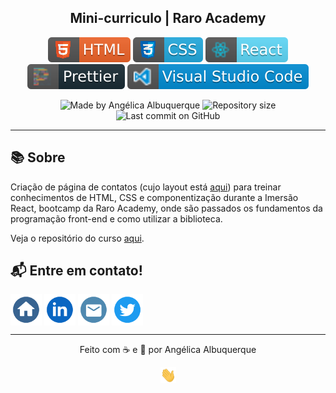 <h2 align="center">
  Mini-curriculo | Raro Academy
</h2>

<p align="center">

<p align="center">
<img alt="badge html" src="https://raw.githubusercontent.com/angelicaalbuquerque/badges-and-icons/f96545c39b9ff34534ee166d78e4bcef00de3928/badges/html.svg">
<img alt="badge css" src="https://raw.githubusercontent.com/angelicaalbuquerque/badges-and-icons/f96545c39b9ff34534ee166d78e4bcef00de3928/badges/css.svg">
<img alt="badge react" src="https://raw.githubusercontent.com/angelicaalbuquerque/badges-and-icons/56834a01279853fcf3ce5c7bf058f217fb2be110/badges/badge-react.svg">
<img alt="badge prettier" src="https://raw.githubusercontent.com/angelicaalbuquerque/badges-and-icons/56834a01279853fcf3ce5c7bf058f217fb2be110/badges/prettier-2.svg">
<img alt="badge vscode" src="https://raw.githubusercontent.com/angelicaalbuquerque/badges-and-icons/f96545c39b9ff34534ee166d78e4bcef00de3928/badges/visual-studio-code.svg">
</p>

<p align="center">
<img alt="Made by Angélica Albuquerque" src="https://img.shields.io/badge/made%20by-Angélica Albuquerque-%20?color=44c3fe">
<img alt="Repository size" src="https://img.shields.io/github/repo-size/angelicaalbuquerque/contact-page_raro-academy?color=44c3fe">
<img alt="Last commit on GitHub" src="https://img.shields.io/github/last-commit/angelicaalbuquerque/contact-page_raro-academy?color=44c3fe">
</p>

---

## 📚 Sobre

Criação de página de contatos (cujo layout está [aqui](https://raro-academy-react.web.app/#/aulas/lab_2?id=lab-2-tudo-que-vimos-at%c3%a9-agora)) para treinar conhecimentos de HTML, CSS e componentização durante a Imersão React, bootcamp da Raro Academy, onde são passados os fundamentos da programação front-end e como utilizar a biblioteca.

Veja o repositório do curso [aqui](https://github.com/angelicaalbuquerque/react_raro-academy).

## 📬 Entre em contato!

<p align="left">
    <a href="https://www.frontangie.dev/" target="blank" style="text-decoration: none; color: unset;">
    <img align="center" src="https://raw.githubusercontent.com/angelicaalbuquerque/badges-and-icons/main/icons/circle/portfolio.svg" alt="frontangie.dev" height="50" width="50" />
  </a>
  <a href="https://linkedin.com/in/angelica-albuquerque/" target="blank" style="text-decoration: none; color: unset;">
    <img align="center" src="https://raw.githubusercontent.com/angelicaalbuquerque/badges-and-icons/main/icons/circle/linkedin.svg" alt="Linkedin" height="50" width="50" />
  </a>
  <a href="mailto:hi@frontangie.dev" target="blank" style="text-decoration: none;">
    <img align="center" src="https://raw.githubusercontent.com/angelicaalbuquerque/badges-and-icons/main/icons/circle/email.svg" alt="Email" height="50" width="50" />
  </a>
  <a href="https://twitter.com/frontangie" target="blank" style="text-decoration: none;">
    <img align="center" src="https://raw.githubusercontent.com/angelicaalbuquerque/badges-and-icons/main/icons/circle/twitter.svg" alt="Twitter" height="50" width="50" />
    </a>
</p>

---

<p align="center">
Feito com ☕ e 🖤 por Angélica Albuquerque
</p>

<p align="center">
<img src="https://raw.githubusercontent.com/angelicaalbuquerque/badges-and-icons/main/gif/hi.gif" width="25px"> 
</p>
